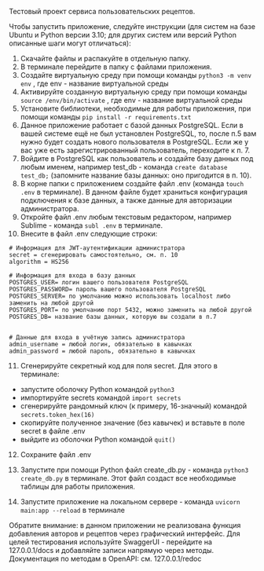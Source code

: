 Тестовый проект сервиса пользовательских рецептов.

Чтобы запустить приложение, следуйте инструкции (для систем на базе Ubuntu и Python версии 3.10; для других систем или версий Python описанные шаги могут отличаться):
1. Скачайте файлы и распакуйте в отдельную папку.
2. В терминале перейдите в папку с файлами приложения.
3. Создайте виртуальную среду при помощи команды `python3 -m venv env` , где env - название виртуальной среды
4. Активируйте созданную виртуальную среду при помощи команды `source /env/bin/activate` , где env - название виртуальной среды
5. Установите библиотеки, необходимые для работы приложения, при помощи команды `pip install -r requirements.txt`
6. Данное приложение работает с базой данных PostgreSQL. Если в вашей системе ещё не был установлен PostgreSQL, то, после п.5 вам нужно будет создать нового пользователя в PostgreSQL. Если же у вас уже есть зарегистрированный пользователь, переходите к п. 7.
7. Войдите в PostgreSQL как пользователь и создайте базу данных под любым именем, например test_db - команда `create database test_db;` (запомните название базы данных: оно пригодится в п. 10).
8. В корне папки с приложением создайте файл .env (команда `touch .env` в терминале). В данном файле будет храниться конфигурация подключения к базе данных, а также данные для авторизации администратора.
9. Откройте файл .env любым текстовым редактором, например Sublime - команда `subl .env` в терминале.
10. Внесите в файл .env следующие строки:


```
# Информация для JWT-аутентификации администратора
secret = сгенерировать самостоятельно, см. п. 10
algorithm = HS256

# Информация для входа в базу данных
POSTGRES_USER= логин вашего пользователя PostgreSQL
POSTGRES_PASSWORD= пароль вашего пользователя PostgreSQL
POSTGRES_SERVER= по умолчанию можно использовать localhost либо заменить на любой другой
POSTGRES_PORT= по умолчанию порт 5432, можно заменить на любой другой
POSTGRES_DB= название базы данных, которую вы создали в п.7


# Данные для входа в учётную запись администратора
admin_username = любой логин, обязательно в кавычках
admin_password = любой пароль, обязательно в кавычках
```

11. Сгенерируйте секретный код для поля secret. Для этого в терминале: 
- запустите оболочку Python командой `python3`
- импортируйте secrets командой `import secrets`
- сгенерируйте рандомный ключ (к примеру, 16-значный) командой `secrets.token_hex(16)`
- скопируйте полученное значение (без кавычек) и вставьте в поле secret в файле .env
- выйдите из оболочки Python командой `quit()`

12. Сохраните файл .env

13. Запустите при помощи Python файл create_db.py - команда  `python3 create_db.py` в терминале.
Этот файл создаст все необходимые таблицы для работы приложения.

14.  Запустите приложение на локальном сервере - команда `uvicorn main:app --reload` в терминале

Обратите внимание: в данном приложении не реализована функция добавления авторов и рецептов через графический интерфейс. Для целей тестирования используйте SwaggerUI - перейдите на 127.0.0.1/docs и добавляйте записи напрямую через методы.
Документация по методам в OpenAPI: см. 127.0.0.1/redoc
